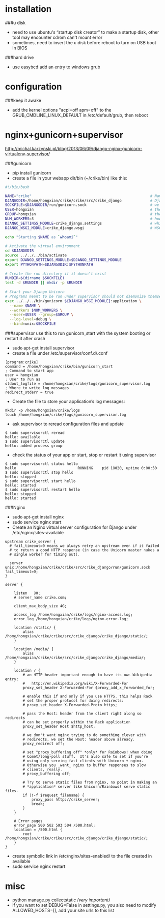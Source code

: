 installation
=====

###u disk
*  need to use ubuntu's “startup disk creator” to make a startup disk, other tool may encounter cdrom can't mount error
*  sometimes, need to insert the u disk before reboot to turn on USB boot in BIOS

###hard drive
* use easybcd add an entry to windows grub

configuration
=====

###keep it awake
* add the kernel options "acpi=off apm=off" to the GRUB_CMDLINE_LINUX_DEFAULT in /etc/default/grub, then reboot

nginx+gunicorn+supervisor
=====
http://michal.karzynski.pl/blog/2013/06/09/django-nginx-gunicorn-virtualenv-supervisor/

###gunicorn
* pip install gunicorn
* create a file in your webapp dir/bin (~/crike/bin) like this:
```bash
#!/bin/bash

NAME="crike"                                                      # Name of the application
DJANGODIR=/home/hongxian/crike/crike/src/crike_django             # Django project directory
SOCKFILE=$DJANGODIR/run/gunicorn.sock                             # we will communicte using this unix socket
USER=hongxian                                                     # the user to run as
GROUP=hongxian                                                    # the group to run as
NUM_WORKERS=3                                                     # how many worker processes should Gunicorn spawn
DJANGO_SETTINGS_MODULE=crike_django.settings                      # which settings file should Django use
DJANGO_WSGI_MODULE=crike_django.wsgi                              # WSGI module name
 
echo "Starting $NAME as `whoami`"
 
# Activate the virtual environment
cd $DJANGODIR
source ../../../bin/activate
export DJANGO_SETTINGS_MODULE=$DJANGO_SETTINGS_MODULE
export PYTHONPATH=$DJANGODIR:$PYTHONPATH
 
# Create the run directory if it doesn't exist
RUNDIR=$(dirname $SOCKFILE)
test -d $RUNDIR || mkdir -p $RUNDIR
 
# Start your Django Unicorn
# Programs meant to be run under supervisor should not daemonize themselves (do not use --daemon)
exec ../../../bin/gunicorn ${DJANGO_WSGI_MODULE}:application \
  --name $NAME \
  --workers $NUM_WORKERS \
  --user=$USER --group=$GROUP \
  --log-level=debug \
  --bind=unix:$SOCKFILE
```

###supervisor
use this to run gunicorn_start with the system booting or restart it after crash
* sudo apt-get install supervisor
* create a file under /etc/supervisor/conf.d/<crike>.conf
```
[program:crike]
command = /home/hongxian/crike/bin/gunicorn_start                     ; Command to start app
user = hongxian                                                       ; User to run as
stdout_logfile = /home/hongxian/crike/logs/gunicorn_supervisor.log    ; Where to write log messages
redirect_stderr = true 
```
* Create the file to store your application’s log messages:
```
mkdir -p /home/hongxian/crike/logs
touch /home/hongxian/crike/logs/gunicorn_supervisor.log
```
* ask supervisor to reread configuration files and update
```
$ sudo supervisorctl reread
hello: available
$ sudo supervisorctl update
hello: added process group
```
* check the status of your app or start, stop or restart it using supervisor
```
$ sudo supervisorctl status hello                       
hello                            RUNNING    pid 18020, uptime 0:00:50
$ sudo supervisorctl stop hello  
hello: stopped
$ sudo supervisorctl start hello                        
hello: started
$ sudo supervisorctl restart hello 
hello: stopped
hello: started
```
###Nginx
* sudo apt-get install nginx
* sudo service nginx start
* Create an Nginx virtual server configuration for Django under /etc/nginx/sites-available
```
upstream crike_server {
  # fail_timeout=0 means we always retry an upstream even if it failed
  # to return a good HTTP response (in case the Unicorn master nukes a
  # single worker for timing out).
 
  server unix:/home/hongxian/crike/crike/src/crike_django/run/gunicorn.sock fail_timeout=0;
}
 
server {
 
    listen   80;
    # server_name crike.com;
 
    client_max_body_size 4G;
 
    access_log /home/hongxian/crike/logs/nginx-access.log;
    error_log /home/hongxian/crike/logs/nginx-error.log;
 
    location /static/ {
        alias   /home/hongxian/crike/crike/src/crike_django/crike_django/static/;
    }
    
    location /media/ {
        alias   /home/hongxian/crike/crike/src/crike_django/crike_django/media/;
    }
 
    location / {
        # an HTTP header important enough to have its own Wikipedia entry:
        #   http://en.wikipedia.org/wiki/X-Forwarded-For
        proxy_set_header X-Forwarded-For $proxy_add_x_forwarded_for;
 
        # enable this if and only if you use HTTPS, this helps Rack
        # set the proper protocol for doing redirects:
        # proxy_set_header X-Forwarded-Proto https;
 
        # pass the Host: header from the client right along so redirects
        # can be set properly within the Rack application
        proxy_set_header Host $http_host;
 
        # we don't want nginx trying to do something clever with
        # redirects, we set the Host: header above already.
        proxy_redirect off;
 
        # set "proxy_buffering off" *only* for Rainbows! when doing
        # Comet/long-poll stuff.  It's also safe to set if you're
        # using only serving fast clients with Unicorn + nginx.
        # Otherwise you _want_ nginx to buffer responses to slow
        # clients, really.
        # proxy_buffering off;
 
        # Try to serve static files from nginx, no point in making an
        # *application* server like Unicorn/Rainbows! serve static files.
        if (!-f $request_filename) {
            proxy_pass http://crike_server;
            break;
        }
    }
 
    # Error pages
    error_page 500 502 503 504 /500.html;
    location = /500.html {
        root /home/hongxian/crike/crike/src/crike_django/crike_django/static/;
    }
}
```
* create symbolic link in /etc/nginx/sites-enabled/ to the file created in available
* sudo service nginx restart

misc
=====
* python manage.py collectstatic   *(very important)*
* if you want to set DEBUG=False in settings.py, you also need to modify ALLOWED_HOSTS=[], add your site urls to this list
